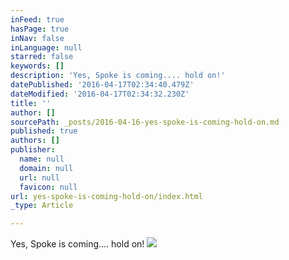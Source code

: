 ```yaml
---
inFeed: true
hasPage: true
inNav: false
inLanguage: null
starred: false
keywords: []
description: 'Yes, Spoke is coming.... hold on!'
datePublished: '2016-04-17T02:34:40.479Z'
dateModified: '2016-04-17T02:34:32.230Z'
title: ''
author: []
sourcePath: _posts/2016-04-16-yes-spoke-is-coming-hold-on.md
published: true
authors: []
publisher:
  name: null
  domain: null
  url: null
  favicon: null
url: yes-spoke-is-coming-hold-on/index.html
_type: Article

---
```

Yes, Spoke is coming.... hold on!
![](https://the-grid-user-content.s3-us-west-2.amazonaws.com/31b50770-dc2f-45fe-afd6-9f713d13c546.jpg)